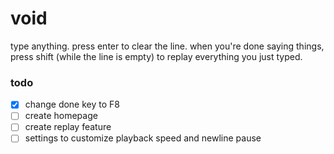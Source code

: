 # void
type anything.
press enter to clear the line.
when you're done saying things, press shift (while the line is empty) to replay everything you just typed.

### todo
- [x] change done key to F8
- [ ] create homepage
- [ ] create replay feature
- [ ] settings to customize playback speed and newline pause
